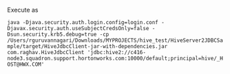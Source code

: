 Execute as 

```java -Djava.security.auth.login.config=login.conf -Djavax.security.auth.useSubjectCredsOnly=false -Dsun.security.krb5.debug=true -cp /Users/rguruvannagari/Downloads/MYPROJECTS/hive_test/HiveServer2JDBCSample/target/HiveJdbcClient-jar-with-dependencies.jar com.raghav.HiveJdbcClient 'jdbc:hive2://c416-node3.squadron.support.hortonworks.com:10000/default;principal=hive/_HOST@HWX.COM'```
